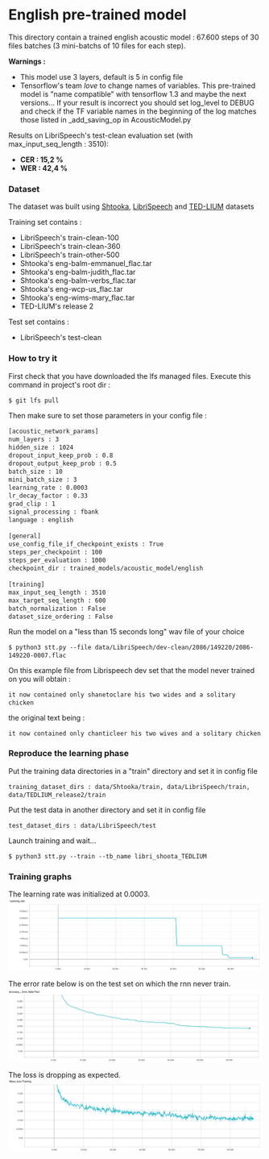 # English pre-trained model

This directory contain a trained english acoustic model : 67.600 steps of 30 files batches 
(3 mini-batchs of 10 files for each step).

__Warnings :__ 
* This model use 3 layers, default is 5 in config file
* Tensorflow's team _love_ to change names of variables. This pre-trained model is "name compatible" with tensorflow 1.3
and maybe the next versions... If your result is incorrect you should set log_level to DEBUG and check if the TF
variable names in the beginning of the log matches those listed in _add_saving_op in AcousticModel.py

Results on LibriSpeech's test-clean evaluation set (with max_input_seq_length : 3510):
* __CER : 15,2 %__
* __WER : 42,4 %__


### Dataset

The dataset was built using [Shtooka](http://shtooka.net/), [LibriSpeech](http://www.openslr.org/12/) and 
[TED-LIUM](http://www-lium.univ-lemans.fr/en/content/ted-lium-corpus) datasets

Training set contains :
* LibriSpeech's train-clean-100
* LibriSpeech's train-clean-360
* LibriSpeech's train-other-500
* Shtooka's eng-balm-emmanuel_flac.tar
* Shtooka's eng-balm-judith_flac.tar
* Shtooka's eng-balm-verbs_flac.tar
* Shtooka's eng-wcp-us_flac.tar
* Shtooka's eng-wims-mary_flac.tar
* TED-LIUM's release 2

Test set contains :
* LibriSpeech's test-clean

### How to try it
First check that you have downloaded the lfs managed files. Execute this command in project's root dir :

    $ git lfs pull

Then make sure to set those parameters in your config file :

    [acoustic_network_params]
    num_layers : 3
    hidden_size : 1024
    dropout_input_keep_prob : 0.8
    dropout_output_keep_prob : 0.5
    batch_size : 10
    mini_batch_size : 3
    learning_rate : 0.0003
    lr_decay_factor : 0.33
    grad_clip : 1
    signal_processing : fbank
    language : english
        
    [general]
    use_config_file_if_checkpoint_exists : True
    steps_per_checkpoint : 100
    steps_per_evaluation : 1000
    checkpoint_dir : trained_models/acoustic_model/english
        
    [training]
    max_input_seq_length : 3510
    max_target_seq_length : 600
    batch_normalization : False
    dataset_size_ordering : False


Run the model on a "less than 15 seconds long" wav file of your choice

    $ python3 stt.py --file data/LibriSpeech/dev-clean/2086/149220/2086-149220-0007.flac

On this example file from Librispeech dev set that the model never trained on you will obtain :

    it now contained only shanetoclare his two wides and a solitary chicken

the original text being :

    it now contained only chanticleer his two wives and a solitary chicken

### Reproduce the learning phase
Put the training data directories in a "train" directory and set it in config file

    training_dataset_dirs : data/Shtooka/train, data/LibriSpeech/train, data/TEDLIUM_release2/train

Put the test data in another directory and set it in config file

    test_dataset_dirs : data/LibriSpeech/test

Launch training and wait...

    $ python3 stt.py --train --tb_name libri_shoota_TEDLIUM


### Training graphs

The learning rate was initialized at 0.0003.
![Learning rate](learning_rate.png)


The error rate below is on the test set on which the rnn never train.
![Error rate on test set](error_rate_test.png)


The loss is dropping as expected.
![Loss](loss.png)

